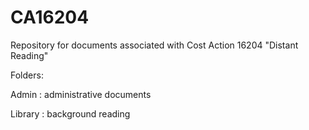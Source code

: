 # CA16204

Repository for documents associated with Cost Action 16204 "Distant Reading"

Folders:

Admin : administrative documents

Library : background reading

